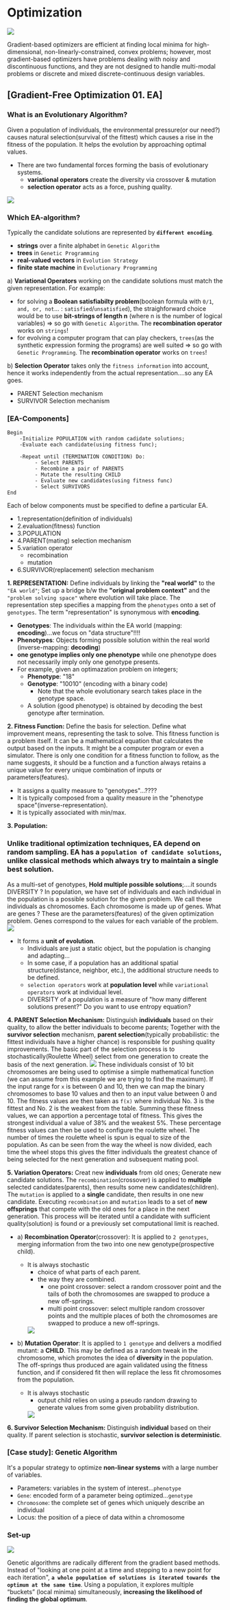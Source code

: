 # Optimization
<img src="https://user-images.githubusercontent.com/31917400/67963471-91505b80-fbf6-11e9-8718-e9462c829368.jpg" />

Gradient-based optimizers are efficient at finding local minima for high-dimensional, non-linearly-constrained, convex problems; however, most gradient-based optimizers have problems dealing with noisy and discontinuous functions, and they are not designed to handle multi-modal problems or discrete and mixed discrete-continuous design variables. 

## [Gradient-Free Optimization 01. EA]
### What is an Evolutionary Algorithm? 
Given a population of individuals, the environmental pressure(or our need?) causes natural selection(survival of the fittest) which causes a rise in the fitness of the population. It helps the evolution by approaching optimal values.   
 - There are two fundamental forces forming the basis of evolutionary systems. 
   - **variational operators** create the diversity via crossover & mutation 
   - **selection operator** acts as a force, pushing quality.
<img src="https://user-images.githubusercontent.com/31917400/67961213-4ed94f80-fbf3-11e9-86c3-f99fcf9c2218.jpg" />

### Which EA-algorithm?
Typically the candidate solutions are represented by **`different encoding`**.
 - **strings** over a finite alphabet in `Genetic Algorithm`
 - **trees** in `Genetic Programming`
 - **real-valued vectors** in `Evolution Strategy`
 - **finite state machine** in `Evolutionary Programming`

a) **Variational Operators** working on the candidate solutions must match the given representation. For example:
 - for solving a **Boolean satisfiabilty problem**(boolean formula with `0/1`, `and, or, not`... : `satisfied`/`unsatisfied`), the straighforward choice would be to use **bit-strings of length n** (where n is the number of logical variables) => so go with `Genetic Algorithm`. The **recombination operator** works on `strings`! 
 - for evolving a computer program that can play checkers, `trees`(as the synthetic expression forming the programs) are well suited => so go with `Genetic Programming`. The **recombination operator** works on `trees`!

b) **Selection Operator** takes only the `fitness information` into account, hence it works independently from the actual representation....so any EA goes.
 - PARENT Selection mechanism
 - SURVIVOR Selection mechanism
 
### [EA-Components]
```
Begin
    -Initialize POPULATION with random cadidate solutions;
    -Evaluate each candidate(using fitness func);
    
    -Repeat until (TERMINATION CONDITION) Do:
         - Select PARENTS
         - Recombine a pair of PARENTS
         - Mutate the resulting CHILD
         - Evaluate new candidates(using fitness func)
         - Select SURVIVORS
End
```
Each of below components must be specified to define a particular EA. 
 - 1.representation(definition of individuals)
 - 2.evaluation(fitness) function
 - 3.POPULATION
 - 4.PARENT(mating) selection mechanism
 - 5.variation operator
   - recombination
   - mutation
 - 6.SURVIVOR(replacement) selection mechanism

__1. REPRESENTATION:__
Define individuals by linking the **"real world"** to the `"EA world"`; Set up a bridge b/w the **"original problem context"** and the `"problem solving space"` where evolution will take place. The representation step specifies a mapping from the `phenotypes` onto a set of `genotypes`. The term "representation" is synonymous with **encoding**. 
 - **Genotypes**: The individuals within the EA world (mapping: **encoding**)...we focus on "data structure"!!!!
 - **Phenotypes**: Objects forming possible solution within the real world (inverse-mapping: **decoding**)
 - **one genotype implies only one phenotype** while one phenotype does not necessarily imply only one genotype presents. 
 - For example, given an optimazation problem on integers;
   - **Phenotype**: "18"
   - **Genotype**: "10010" (encoding with a binary code)
     - Note that the whole evolutionary search takes place in the genotype space.
   - A solution (good phenotype) is obtained by decoding the best genotype after termination. 

__2. Fitness Function:__
Define the basis for selection. Define what improvement means, representing the task to solve. This fitness function is a problem itself. It can be a mathematical equation that calculates the output based on the inputs. It might be a computer program or even a simulator. There is only one condition for a fitness function to follow, as the name suggests, it should be a function and a function always retains a unique value for every unique combination of inputs or parameters(features).
 - It assigns a quality measure to "genotypes"...????
 - It is typically composed from a quality measure in the "phenotype space"(inverse-representation).
 - It is typically associated with min/max.

__3. Population:__
### Unlike traditional optimization techniques, EA depend on **random sampling**. EA has a `population of candidate solutions`, unlike classical methods which always try to maintain a single best solution.

As a multi-set of genotypes, **Hold multiple possible solutions**;....it sounds DIVERSITY ? In population, we have set of individuals and each individual in the population is a possible solution for the given problem. We call these individuals as chromosomes. Each chromosome is made up of genes. What are genes ? These are the parameters(features) of the given optimization problem. Genes correspond to the values for each variable of the problem.
<img src="https://user-images.githubusercontent.com/31917400/67957182-20587600-fbed-11e9-886a-4c64fa71c48b.jpg" />

 - It forms a **unit of evolution**.
   - Individuals are just a static object, but the population is changing and adapting... 
   - In some case, if a population has an additional spatial structure(distance, neighbor, etc.), the additional structure needs to be defined.  
   - `selection operators` work at **population level** while `variational operators` work at individual level.
   - DIVERSITY of a population is a measure of "how many different solutions present?" Do you want to use entropy equation?

__4. PARENT Selection Mechanism:__
Distinguish **individuals** based on their quality, to allow the better individuals to become parents; Together with the **survivor selection** mechanism, **parent selection**(typically probabilistic: the fittest individuals have a higher chance) is responsible for pushing quality improvements. The basic part of the selection process is to stochastically(Roulette Wheel) select from one generation to create the basis of the next generation. 
<img src="https://user-images.githubusercontent.com/31917400/67944833-58ec5580-fbd5-11e9-843f-d7271a925199.jpg" /> These individuals consist of 10 bit chromosomes are being used to optimise a simple mathematical function (we can assume from this example we are trying to find the maximum). If the input range for `x` is between 0 and 10, then we can map the binary chromosomes to base 10 values and then to an input value between 0 and 10. The fitness values are then taken as `f(x)` where individual No. 3 is the fittest and No. 2 is the weakest from the table. Summing these fitness values, we can apportion a percentage total of fitness. This gives the strongest individual a value of 38% and the weakest 5%. These percentage fitness values can then be used to configure the roulette wheel. The number of times the roulette wheel is spun is equal to size of the population. As can be seen from the way the wheel is now divided, each time the wheel stops this gives the fitter individuals the greatest chance of being selected for the next generation and subsequent mating pool.

__5. Variation Operators:__
Creat new **individuals** from old ones; Generate new candidate solutions. The `recombination`(crossover) is applied to **multiple** selected candidates(parents), then results some new candidates(children). The `mutation` is applied to a **single** candidate, then results in one new candidate. Executing `recombination` and `mutation` leads to a set of **new offsprings** that compete with the old ones for a place in the next generation. This process will be iterated until a candidate with sufficient quality(solution) is found or a previously set computational limit is reached. 
 - a) **Recombination Operator**(crossover): It is applied to `2 genotypes`, merging information from the two into one new genotype(prospective child).
   - It is always stochastic 
     - choice of what parts of each parent.  
     - the way they are combined.
       - one point crossover: select a random crossover point and the tails of both the chromosomes are swapped to produce a new off-springs.
       - multi point crossover: select multiple random crossover points and the multiple places of both the chromosomes are swapped to produce a new off-springs.
     <img src="https://user-images.githubusercontent.com/31917400/67945540-0dd34200-fbd7-11e9-8b86-acec74649d28.jpg" />
     
 - b) **Mutation Operator**: It is applied to `1 genotype` and delivers a modified mutant: a **CHILD**. This may be defined as a random tweak in the chromosome, which promotes the idea of **diversity** in the population. The off-springs thus produced are again validated using the fitness function, and if considered fit then will replace the less fit chromosomes from the population.
   - It is always stochastic 
     - output child relies on using a pseudo random drawing to generate values from some given probability distribution.
     <img src="https://user-images.githubusercontent.com/31917400/67945791-af5a9380-fbd7-11e9-8a1a-9682548ef6e4.jpg" />

__6. Survivor Selection Mechanism:__
Distinguish **individual** based on their quality. If parent selection is stochastic, **survivor selection is deterministic**.  

### [Case study]: Genetic Algorithm
It's a popular strategy to optimize **non-linear systems** with a large number of variables. 
 - Parameters: variables in the system of interest...`phenotype`
 - `Gene`: encoded form of a parameter being optimized...`genotype` 
 - `Chromosome`: the complete set of genes which uniquely describe an individual
 - Locus: the position of a piece of data within a chromosome
 
### Set-up 
<img src="https://user-images.githubusercontent.com/31917400/68034529-b954c300-fcb9-11e9-994d-3008cd7d30b9.jpg" />

Genetic algorithms are radically different from the gradient based methods. Instead of "looking at one point at a time and stepping to a new point for each iteration", **`a whole population of solutions is iterated towards the optimum at the same time`**. Using a population, it explores multiple “buckets” (local minima) simultaneously, **increasing the likelihood of finding the global optimum**. 














